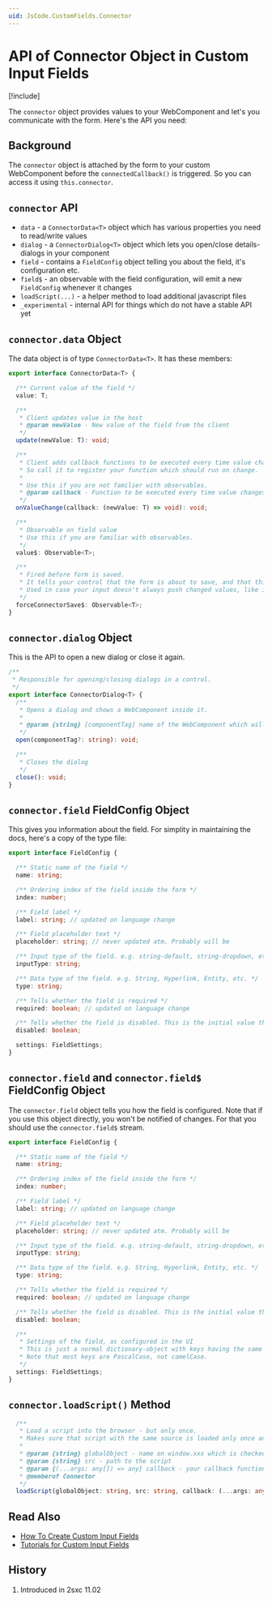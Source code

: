 ```yaml
---
uid: JsCode.CustomFields.Connector
---
```


# API of Connector Object in Custom Input Fields

[!include[](~/basics/stack/_shared-float-summary.md)]
<style>.context-box-summary .edit-ui-custom { visibility: visible; } </style>

The `connector` object provides values to your WebComponent and let's you communicate with the form. Here's the API you need:

## Background

The `connector` object is attached by the form to your custom WebComponent before the `connectedCallback()` is triggered. So you can access it using `this.connector`.

## `connector` API

* `data` - a `ConnectorData<T>` object which has various properties you need to read/write values
* `dialog` - a `ConnectorDialog<T>` object which lets you open/close details-dialogs in your component
* `field` - contains a `FieldConfig` object telling you about the field, it's configuration etc.
* `field$` - an observable with the field configuration, will emit a new `FieldConfig` whenever it changes
* `loadScript(...)` - a helper method to load additional javascript files
* `_experimental` - internal API for things which do not have a stable API yet


## `connector.data` Object

The data object is of type `ConnectorData<T>`. It has these members:

```ts
export interface ConnectorData<T> {

  /** Current value of the field */
  value: T;

  /**
   * Client updates value in the host
   * @param newValue - New value of the field from the client
   */
  update(newValue: T): void;

  /**
   * Client adds callback functions to be executed every time value changes in the host.
   * So call it to register your function which should run on change.
   *
   * Use this if you are not familier with observables.
   * @param callback - Function to be executed every time value changes in the host
   */
  onValueChange(callback: (newValue: T) => void): void;

  /**
   * Observable on field value
   * Use this if you are familiar with observables.
   */
  value$: Observable<T>;

  /**
   * Fired before form is saved.
   * It tells your control that the form is about to save, and that this is the last moment you can update the value.
   * Used in case your input doesn't always push changed values, like in WYSIWYG and other complex input fields which may buffer changes.
   */
  forceConnectorSave$: Observable<T>;
}
```


## `connector.dialog` Object

This is the API to open a new dialog or close it again. 

```ts
/**
 * Responsible for opening/closing dialogs in a control.
 */
export interface ConnectorDialog<T> {
  /**
   * Opens a dialog and shows a WebComponent inside it.
   *
   * @param {string} [componentTag] name of the WebComponent which will be loaded inside the dialog
   */
  open(componentTag?: string): void;

  /**
   * Closes the dialog
   */
  close(): void;
}
```

## `connector.field` FieldConfig Object

This gives you information about the field. For simplity in maintaining the docs, here's a copy of the type file:

```ts
export interface FieldConfig {

  /** Static name of the field */
  name: string;

  /** Ordering index of the field inside the form */
  index: number;

  /** Field label */
  label: string; // updated on language change

  /** Field placeholder text */
  placeholder: string; // never updated atm. Probably will be

  /** Input type of the field. e.g. string-default, string-dropdown, etc. */
  inputType: string;

  /** Data type of the field. e.g. String, Hyperlink, Entity, etc. */
  type: string;

  /** Tells whether the field is required */
  required: boolean; // updated on language change

  /** Tells whether the field is disabled. This is the initial value that was set in settings for this field */
  disabled: boolean;

  settings: FieldSettings;
}
```

## `connector.field` and `connector.field$` FieldConfig Object

The `connector.field` object tells you how the field is configured. Note that if you use this object directly, you won't be notified of changes. For that you should use the `connector.field$` stream.

```ts
export interface FieldConfig {

  /** Static name of the field */
  name: string;

  /** Ordering index of the field inside the form */
  index: number;

  /** Field label */
  label: string; // updated on language change

  /** Field placeholder text */
  placeholder: string; // never updated atm. Probably will be

  /** Input type of the field. e.g. string-default, string-dropdown, etc. */
  inputType: string;

  /** Data type of the field. e.g. String, Hyperlink, Entity, etc. */
  type: string;

  /** Tells whether the field is required */
  required: boolean; // updated on language change

  /** Tells whether the field is disabled. This is the initial value that was set in settings for this field */
  disabled: boolean;

  /** 
   * Settings of the field, as configured in the UI 
   * This is just a normal dictionary-object with keys having the same names as the fields in the configuration dialog. 
   * Note that most keys are PascalCase, not camelCase.
   */
  settings: FieldSettings;
}
```

## `connector.loadScript()` Method

```ts
  /**
   * Load a script into the browser - but only once. 
   * Makes sure that script with the same source is loaded only once and executes callback.
   *
   * @param {string} globalObject - name on window.xxx which is checked if the js is already loaded
   * @param {string} src - path to the script
   * @param {(...args: any[]) => any} callback - your callback function
   * @memberof Connector
   */
  loadScript(globalObject: string, src: string, callback: (...args: any[]) => any): void;
```

## Read Also

* [How To Create Custom Input Fields](xref:JsCode.CustomFields.Index)
* [Tutorials for Custom Input Fields](https://2sxc.org/dnn-tutorials/en/razor/ui/home)


## History

1. Introduced in 2sxc 11.02